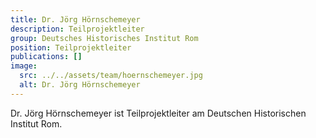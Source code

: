 ```yaml
---
title: Dr. Jörg Hörnschemeyer
description: Teilprojektleiter
group: Deutsches Historisches Institut Rom
position: Teilprojektleiter
publications: []
image:
  src: ../../assets/team/hoernschemeyer.jpg
  alt: Dr. Jörg Hörnschemeyer
---
```


Dr. Jörg Hörnschemeyer ist Teilprojektleiter am Deutschen Historischen Institut Rom.
